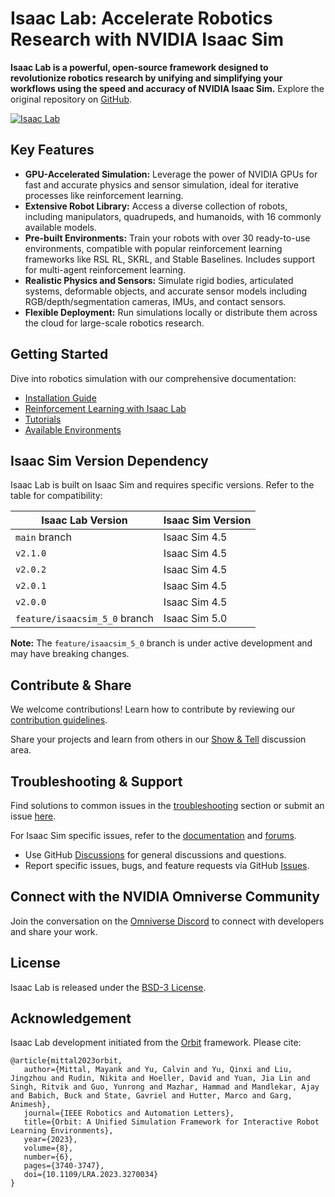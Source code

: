 # Isaac Lab: Accelerate Robotics Research with NVIDIA Isaac Sim

**Isaac Lab is a powerful, open-source framework designed to revolutionize robotics research by unifying and simplifying your workflows using the speed and accuracy of NVIDIA Isaac Sim.** Explore the original repository on [GitHub](https://github.com/isaac-sim/IsaacLab).

[![Isaac Lab](docs/source/_static/isaaclab.jpg)](https://github.com/isaac-sim/IsaacLab)

## Key Features

*   **GPU-Accelerated Simulation:** Leverage the power of NVIDIA GPUs for fast and accurate physics and sensor simulation, ideal for iterative processes like reinforcement learning.
*   **Extensive Robot Library:** Access a diverse collection of robots, including manipulators, quadrupeds, and humanoids, with 16 commonly available models.
*   **Pre-built Environments:** Train your robots with over 30 ready-to-use environments, compatible with popular reinforcement learning frameworks like RSL RL, SKRL, and Stable Baselines. Includes support for multi-agent reinforcement learning.
*   **Realistic Physics and Sensors:** Simulate rigid bodies, articulated systems, deformable objects, and accurate sensor models including RGB/depth/segmentation cameras, IMUs, and contact sensors.
*   **Flexible Deployment:** Run simulations locally or distribute them across the cloud for large-scale robotics research.

## Getting Started

Dive into robotics simulation with our comprehensive documentation:

*   [Installation Guide](https://isaac-sim.github.io/IsaacLab/main/source/setup/installation/index.html#local-installation)
*   [Reinforcement Learning with Isaac Lab](https://isaac-sim.github.io/IsaacLab/main/source/overview/reinforcement-learning/rl_existing_scripts.html)
*   [Tutorials](https://isaac-sim.github.io/IsaacLab/main/source/tutorials/index.html)
*   [Available Environments](https://isaac-sim.github.io/IsaacLab/main/source/overview/environments.html)

## Isaac Sim Version Dependency

Isaac Lab is built on Isaac Sim and requires specific versions. Refer to the table for compatibility:

| Isaac Lab Version             | Isaac Sim Version |
| ----------------------------- | ----------------- |
| `main` branch                 | Isaac Sim 4.5     |
| `v2.1.0`                      | Isaac Sim 4.5     |
| `v2.0.2`                      | Isaac Sim 4.5     |
| `v2.0.1`                      | Isaac Sim 4.5     |
| `v2.0.0`                      | Isaac Sim 4.5     |
| `feature/isaacsim_5_0` branch | Isaac Sim 5.0     |

**Note:** The `feature/isaacsim_5_0` branch is under active development and may have breaking changes.

## Contribute & Share

We welcome contributions! Learn how to contribute by reviewing our [contribution guidelines](https://isaac-sim.github.io/IsaacLab/main/source/refs/contributing.html).

Share your projects and learn from others in our [Show & Tell](https://github.com/isaac-sim/IsaacLab/discussions/categories/show-and-tell) discussion area.

## Troubleshooting & Support

Find solutions to common issues in the [troubleshooting](https://isaac-sim.github.io/IsaacLab/main/source/refs/troubleshooting.html) section or submit an issue [here](https://github.com/isaac-sim/IsaacLab/issues).

For Isaac Sim specific issues, refer to the [documentation](https://docs.omniverse.nvidia.com/app_isaacsim/app_isaacsim/overview.html) and [forums](https://forums.developer.nvidia.com/c/agx-autonomous-machines/isaac/67).

*   Use GitHub [Discussions](https://github.com/isaac-sim/IsaacLab/discussions) for general discussions and questions.
*   Report specific issues, bugs, and feature requests via GitHub [Issues](https://github.com/isaac-sim/IsaacLab/issues).

## Connect with the NVIDIA Omniverse Community

Join the conversation on the [Omniverse Discord](https://discord.com/invite/nvidiaomniverse) to connect with developers and share your work.

## License

Isaac Lab is released under the [BSD-3 License](LICENSE).

## Acknowledgement

Isaac Lab development initiated from the [Orbit](https://isaac-orbit.github.io/) framework. Please cite:

```
@article{mittal2023orbit,
   author={Mittal, Mayank and Yu, Calvin and Yu, Qinxi and Liu, Jingzhou and Rudin, Nikita and Hoeller, David and Yuan, Jia Lin and Singh, Ritvik and Guo, Yunrong and Mazhar, Hammad and Mandlekar, Ajay and Babich, Buck and State, Gavriel and Hutter, Marco and Garg, Animesh},
   journal={IEEE Robotics and Automation Letters},
   title={Orbit: A Unified Simulation Framework for Interactive Robot Learning Environments},
   year={2023},
   volume={8},
   number={6},
   pages={3740-3747},
   doi={10.1109/LRA.2023.3270034}
}